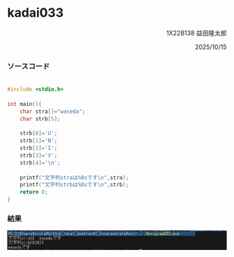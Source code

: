 # kadai033
<div style = "text-align:right">
1X22B138 益田隆太郎

2025/10/15
</div>

### ソースコード
```c

#include <stdio.h>

int main(){
    char stra[]="waseda";
    char strb[5];

    strb[0]='U';
    strb[1]='N';
    strb[2]='I';
    strb[3]='V';
    strb[4]='\n';
    
    printf("文字列straは%8sです\n",stra);
    printf("文字列strbは%8sです\n",strb);
    return 0;
}
```

### 結果
![alt text](../images/kadai033.png)